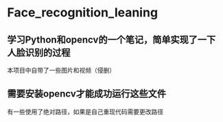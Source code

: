 # Face_recognition_leaning

## 学习Python和opencv的一个笔记，简单实现了一下人脸识别的过程
  本项目中自带了一些图片和视频（侵删）
## 需要安装opencv才能成功运行这些文件
  有一些使用了绝对路径，如果是自己重现代码需要更改路径
